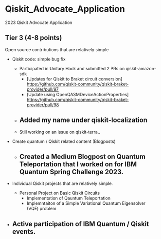 # Qiskit_Advocate_Application
2023 Qiskit Advocate Application

## Tier 3 (4-8 points)
Open source contributions that are relatively simple
- Qiskit code: simple bug fix
    - Participated in Unitary Hack and submitted 2 PRs on qiskit-amazon-sdk
        - [Updates for Qiskit to Braket circuit conversion] https://github.com/qiskit-community/qiskit-braket-provider/pull/97
        - [Update using OpenQASMDeviceActionProperties] https://github.com/qiskit-community/qiskit-braket-provider/pull/98
    - Added my name under qiskit-localization 
        - 
    - Still working on an issue on qiskit-terra.. 

- Create quantum / Qiskit related content (Blogposts)
    - Created a Medium Blogpost on Quantum Teleportation that I worked on for IBM Quantum Spring Challenge 2023.
        - 

- Individual Qiskit projects that are relatively simple.
    - Personal Project on Basic Qiskit Circuits 
        - Implementation of Qauntum Teleportation 
        - Implemntaiton of a Simple Variational Quantum Eigensolver (VQE) problem 
- Active participation of IBM Quantum / Qiskit events.
    - 